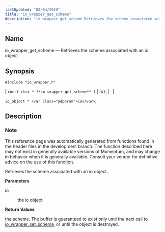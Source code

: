 ```yaml
---
lastUpdated: "02/04/2020"
title: "io_wrapper_get_scheme"
description: "io wrapper get scheme Retrieves the scheme associated with an io object const char io wrapper get scheme io io object io This reference page was automatically generated from functions found in the header files in the development branch The function described here may not exist in generally available versions..."
---
```


<a name="apis.io_wrapper_get_scheme"></a> 
## Name

io_wrapper_get_scheme — Retrieves the scheme associated with an io object

## Synopsis

`#include "io_wrapper.h"`

| `const char * **io_wrapper_get_scheme** (` | <var class="pdparam">io</var>`)`; |   |

`io_object * <var class="pdparam">io</var>`;<a name="idp53769936"></a> 
## Description

### Note

This reference page was automatically generated from functions found in the header files in the development branch. The function described here may not exist in generally available versions of Momentum, and may change in behavior when it is generally available. Consult your vendor for definitive advice on the use of this function.

Retrieves the scheme associated with an io object.

**<a name="idp53772816"></a> Parameters**

<dl class="variablelist">

<dt>io</dt>

<dd>

the io object

</dd>

</dl>

**<a name="idp53775520"></a> Return Values**

the scheme. The buffer is guaranteed to exist only until the next call to [io_wrapper_set_scheme](/momentum/3/3-api/apis-io-wrapper-set-scheme), or until the object is destroyed.